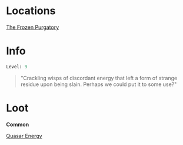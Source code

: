 <!-- TITLE: an energy burst -->

# Locations

[The Frozen Purgatory](purgatory)

# Info

```perl
Level: 9
```
> "Crackling wisps of discordant energy that left a form of strange residue upon being slain.  Perhaps we could put it to some use?"

# Loot

**Common**

[Quasar Energy](quasar-energy)